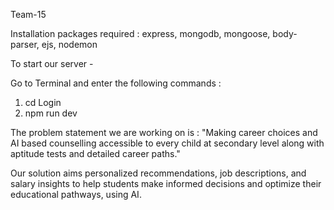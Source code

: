 Team-15

Installation packages required : express, mongodb, mongoose, body-parser, ejs, nodemon

To start our server - 

Go to Terminal and enter the following commands :

1) cd Login
2) npm run dev

The problem statement we are working on is : "Making career choices and AI based counselling accessible to every child at secondary level along with aptitude tests and detailed career paths."

Our solution aims personalized recommendations, job descriptions, and salary insights to help students make informed decisions and optimize their educational pathways, using AI. 

